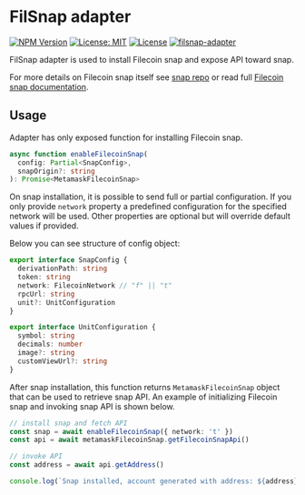# FilSnap adapter

[![NPM Version](https://img.shields.io/npm/v/filsnap-adapter.svg)](https://www.npmjs.com/package/filsnap-adapter)
[![License: MIT](https://img.shields.io/badge/License-MIT-yellow.svg)](https://opensource.org/licenses/MIT)
[![License](https://img.shields.io/badge/License-Apache%202.0-blue.svg)](https://opensource.org/licenses/Apache-2.0)
[![filsnap-adapter](https://github.com/filecoin-project/filsnap/actions/workflows/adapter.yml/badge.svg)](https://github.com/filecoin-project/filsnap/actions/workflows/adapter.yml)

FilSnap adapter is used to install Filecoin snap and expose API toward snap.

For more details on Filecoin snap itself see [snap repo](https://github.com/chainsafe/filsnap) or read full [Filecoin snap documentation](https://github.com/chainsafe/filsnap/wiki).

## Usage

Adapter has only exposed function for installing Filecoin snap.

```typescript
async function enableFilecoinSnap(
  config: Partial<SnapConfig>,
  snapOrigin?: string
): Promise<MetamaskFilecoinSnap>
```

On snap installation, it is possible to send full or partial configuration.
If you only provide `network` property a predefined configuration for the specified network will be used.
Other properties are optional but will override default values if provided.

Below you can see structure of config object:

```typescript
export interface SnapConfig {
  derivationPath: string
  token: string
  network: FilecoinNetwork // "f" || "t"
  rpcUrl: string
  unit?: UnitConfiguration
}

export interface UnitConfiguration {
  symbol: string
  decimals: number
  image?: string
  customViewUrl?: string
}
```

After snap installation, this function returns `MetamaskFilecoinSnap` object that can be used to retrieve snap API.
An example of initializing Filecoin snap and invoking snap API is shown below.

```typescript
// install snap and fetch API
const snap = await enableFilecoinSnap({ network: 't' })
const api = await metamaskFilecoinSnap.getFilecoinSnapApi()

// invoke API
const address = await api.getAddress()

console.log(`Snap installed, account generated with address: ${address}`)
```
